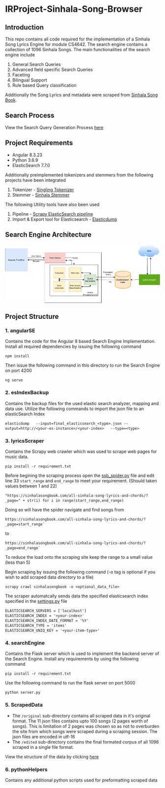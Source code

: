 # IRProject-Sinhala-Song-Browser

## Introduction
This repo contains all code required for the implementation of a Sinhala Song Lyrics Engine for module CS4642. The search engine contains a collection of 1096 Sinhala Songs. The main functionalities of the search engine include

1. General Search Queries
2. Advanced field specific Search Queries
3. Faceting
4. Bilingual Support
5. Rule based Query classification

Additionally the Song Lyrics and metadata were scraped from [Sinhala Song Book](https://sinhalasongbook.com/).

## Search Process

View the Search Query Generation Process [here](docs/PROCESS.md)
## Project Requirements
* Angular 8.3.23
* Python 3.6.9
* ElasticSearch 7.7.0

Additionally preimplemented tokenizers and stemmers from the following projects have been integrated
1. Tokenizer -  [Singling Tokenizer](https://github.com/ysenarath/sinling)  
2. Stemmer - [Sinhala Stemmer](https://github.com/shilpasayura/sinhala-nltk/tree/master/sinhala-stemmer)

The following Utility tools have also been used
1. Pipeline - [Scrapy ElasticSearch pipeline](https://github.com/jayzeng/scrapy-elasticsearch)
2. Import & Export tool for Elasticsearch - [Elasticdump](https://www.npmjs.com/package/elasticdump)

## Search Engine Architecture

![Arci_diag](resources/architecture.png)

## Project Structure

### 1. angularSE
Contains the code for the Angular 8 based Search Engine Implementation. Install all required dependencies by issuing the following command
```
npm install
```
Then issue the following command in this directory to run the Search Engine on port 4200
```
ng serve
```
### 2. esIndexBackup
Contains the backup files for the used elastic search analyzer, mapping and data use. Utilize the following commands to import the json file to an elasticSearch Index
```
elasticdump   --input=final_elasticsearch_<type>.json --output=http://<your-es-instance>/<your-index>   --type=<type>
```
### 3. lyricsScraper
Contains the Scrapy web crawler which was used to scrape web pages for music data.
```
pip install -r requirement.txt
```
Before begining the scraping process open the [ssb_spider.py](lyricsScraper/lyricsScraper/spiders/ssb_spider.py) file and edit line 33 `start_range` and `end_range` to meet your requirement. (Should taken values between 1 and 22)

```
"https://sinhalasongbook.com/all-sinhala-song-lyrics-and-chords/?_page=" + str(i) for i in range(start_range,end_range)
```
Doing so will have the spider navigate and find songs from 
```
https://sinhalasongbook.com/all-sinhala-song-lyrics-and-chords/?_page=start_range` 
```
to 
```
https://sinhalasongbook.com/all-sinhala-song-lyrics-and-chords/?_page=end_range`
```

To reduce the load onto the scraping site keep the range to a small value (less than 5)

Begin scraping by issuing the following command (-o tag is optional if you wish to add scraped data directory to a file)
```
scrapy crawl sinhalasongbook -o <optional_data_file>
```
The scraper automatcally sends data the specified elasticsearch index specified in the [settings.py](yricsScraper/lyricsScraper/settings.py) file
```
ELASTICSEARCH_SERVERS = ['localhost']
ELASTICSEARCH_INDEX = '<your-index>'
ELASTICSEARCH_INDEX_DATE_FORMAT = '%Y'
ELASTICSEARCH_TYPE = 'items'
ELASTICSEARCH_UNIQ_KEY = '<your-item-type>'
```
 
### 4. searchEngine
Contains the Flask server which is used to implement the backend server of the Search Engine. Install any requirements by using the following command
```
pip install -r requirement.txt
```
Use the following command to run the flask server on port 5000
```
python server.py
```

### 5. ScrapedData

* The `/original` sub-directory contains all scraped data in it's original format. The 11 json files contains upto 100 songs (2 pages worth of songs). This is limitation of 2 pages was chosen so as not to overburden the site from which songs were scraped during a scraping session. The json files are encoded in utf-16
* The `/edited` sub-directory contains the final formated corpus of all 1096 scraped in a single file format. 

View the structure of the data by clicking [here](docs/DATA.md)

### 6. pythonHelpers

Contains any additional python scripts used for preformatting scraped data

